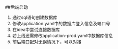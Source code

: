 ##后端启动
1. 通过sql语句创建数据库
2. 修改application.yaml中的数据库登入信息及端口号
3. 在idea中尝试连接数据库
4. 若上线还需修改application-prod.yaml中数据库信息
5. 前后端口配对无误情况下，可以对接
